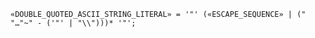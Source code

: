 <!-- This file is generated automatically by infrastructure scripts. Please don't edit by hand. -->

```{ .ebnf .slang-ebnf #DOUBLE_QUOTED_ASCII_STRING_LITERAL }
«DOUBLE_QUOTED_ASCII_STRING_LITERAL» = '"' («ESCAPE_SEQUENCE» | (" "…"~" - ('"' | "\\")))* '"';
```
